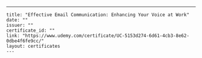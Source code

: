 ---
    title: "Effective Email Communication: Enhancing Your Voice at Work"
    date: ""
    issuer: ""
    certificate_id: ""
    link: "https://www.udemy.com/certificate/UC-5153d274-6d61-4cb3-8e62-0dbe4f6fe9cc/"
    layout: certificates
    ---
    